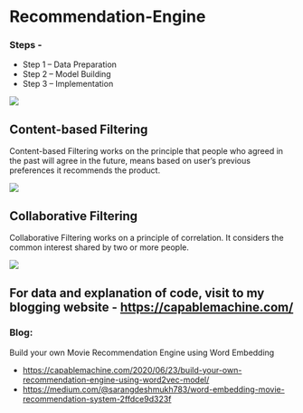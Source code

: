 # Recommendation-Engine

### Steps -

- Step 1 – Data Preparation
- Step 2 – Model Building
- Step 3 – Implementation



<img src = "https://i0.wp.com/capablemachine.com/wp-content/uploads/2020/06/image-17.png?w=750&ssl=1"/>


## Content-based Filtering

Content-based Filtering works on the principle that people who agreed in the past will agree in the future, means based on user’s previous preferences it recommends the product.

<img
src = "https://i2.wp.com/capablemachine.com/wp-content/uploads/2020/05/image-109.png?w=750&ssl=1" />

## Collaborative Filtering

Collaborative Filtering works on a principle of correlation. It considers the common interest shared by two or more people.

<img src = "https://i0.wp.com/capablemachine.com/wp-content/uploads/2020/05/image-107.png?w=750&ssl=1"/>

## For data and explanation of code, visit to my blogging website - https://capablemachine.com/

### Blog: 
Build your own Movie Recommendation Engine using Word Embedding
- https://capablemachine.com/2020/06/23/build-your-own-recommendation-engine-using-word2vec-model/
- https://medium.com/@sarangdeshmukh783/word-embedding-movie-recommendation-system-2ffdce9d323f
